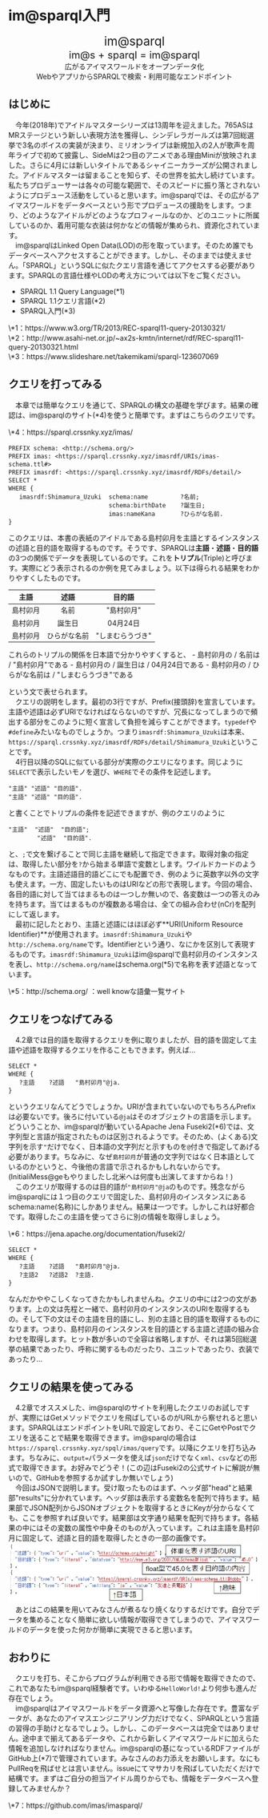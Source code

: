 # im@sparql入門

<!-- 今のままでも良い気がする -->
<center><big><big><big>im@sparql</big></big></big></center>
<center><big><big>im@s + sparql = im@sparql</big></big></center>
<center>広がるアイマスワールドをオープンデータ化</center>
<center>WebやアプリからSPARQLで検索・利用可能なエンドポイント</center>

<!-- <big><big>4.1 はじめに</big></big>　　　im@sparqlとは   -->
## はじめに
　今年(2018年)でアイドルマスターシリーズは13周年を迎えました。765ASはMRステージという新しい表現方法を獲得し、シンデレラガールズは第7回総選挙で3名のボイスの実装が決まり、ミリオンライブは新規加入の2人が歌声を周年ライブで初めて披露し、SideMは2つ目のアニメである理由Miniが放映されました。さらに4月には新しいタイトルであるシャイニーカラーズが公開されました。アイドルマスターは留まることを知らず、その世界を拡大し続けています。私たちプロデューサーは各々の可能な範囲で、そのスピードに振り落とされないようにプロデュース活動をしていると思います。im@sparqlでは、その広がるアイマスワールドをデータベースという形でプロデュースの援助をします。つまり、どのようなアイドルがどのようなプロフィールなのか、どのユニットに所属しているのか、着用可能な衣装は何かなどの情報が集められ、資源化されています。  
　im@sparqlはLinked Open Data(LOD)の形を取っています。そのため誰でもデータベースへアクセスすることができます。しかし、そのままでは使えません。「SPARQL」というSQLに似たクエリ言語を通じてアクセスする必要があります。SPARQLの言語仕様やLODの考え方については以下をご覧ください。  
<!-- ここ賛否両論 -->
<!-- っていうかURLどうしようかしら -->

- SPARQL 1.1 Query Language(\*1)
- SPARQL 1.1クエリ言語(\*2)  
- SPARQL入門(\*3)

<footer>\*1：https://www.w3.org/TR/2013/REC-sparql11-query-20130321/</footer>
<footer>\*2：http://www.asahi-net.or.jp/~ax2s-kmtn/internet/rdf/REC-sparql11-query-20130321.html</footer>
<footer>\*3：https://www.slideshare.net/takemikami/sparql-123607069</footer>

<!-- <big><big>4.2 クエリを打ってみる</big></big>　　　はじめてのSPARQL   -->
## クエリを打ってみる
　本章では簡単なクエリを通じて、SPARQLの構文の基礎を学びます。結果の確認は、im@sparqlのサイト(\*4)を使うと簡単です。まずはこちらのクエリです。

<footer>\*4：https://sparql.crssnky.xyz/imas/</footer>

```sparql
PREFIX schema: <http://schema.org/>
PREFIX imas: <https://sparql.crssnky.xyz/imasrdf/URIs/imas-schema.ttl#>
PREFIX imasrdf: <https://sparql.crssnky.xyz/imasrdf/RDFs/detail/>
SELECT * 
WHERE {
   imasrdf:Shimamura_Uzuki  schema:name         ?名前;
                            schema:birthDate    ?誕生日;
                            imas:nameKana       ?ひらがな名前.
}
```
このクエリは、本書の表紙のアイドルである島村卯月を主語とするインスタンスの述語と目的語を取得するものです。そうです、SPARQLは**主語**・**述語**・**目的語**の3つの関係でデータを表現しているのです。これを**トリプル**(Triple)と呼びます。実際にどう表示されるのか例を見てみましょう。以下は得られる結果をわかりやすくしたものです。

<!-- 効けば良い、効かなければ効かないで別に良いというお気持ち -->
<center>

|主語|述語|目的語|
|:-:|:-:|:-:|
|島村卯月|名前|"島村卯月"|
|島村卯月|誕生日|04月24日|
|島村卯月|ひらがな名前|"しまむらうづき"|

</center>
これらのトリプルの関係を日本語で分かりやすくすると、
- 島村卯月の / 名前は / "島村卯月"である
- 島村卯月の / 誕生日は / 04月24日である
- 島村卯月の / ひらがな名前は / "しまむらうづき"である

という文で表せられます。  
　クエリの説明をします。最初の3行ですが、Prefix(接頭辞)を宣言しています。主語や述語は必ずURIでなければならないのですが、冗長になってしまうので頻出する部分をこのように短く宣言して負担を減らすことができます。`typedef`や`#define`みたいなものでしょうか。つまり`imasrdf:Shimamura_Uzuki`は本来、`https://sparql.crssnky.xyz/imasrdf/RDFs/detail/Shimamura_Uzuki`ということです。  
　4行目以降のSQLに似ている部分が実際のクエリになります。同じように`SELECT`で表示したいモノを選び、`WHERE`でその条件を記述します。
```
"主語" "述語" "目的語".
"主語" "述語" "目的語".
```
と書くことでトリプルの条件を記述できますが、例のクエリのように
```
"主語"  "述語"  "目的語";
        "述語"  "目的語".
```
と、`;`で文を繋げることで同じ主語を継続して指定できます。取得対象の指定は、取得したい部分を`?`から始まる単語で変数とします。ワイルドカードのようなものです。主語述語目的語どこにでも配置でき、例のように英数字以外の文字も使えます。一方、固定したいものはURIなどの形で表現します。今回の場合、各目的語に対して当てはまるものは一つしか無いので、各変数は一つの答えのみを持ちます。当てはまるものが複数ある場合は、全ての組み合わせ(nCr)を配列にして返します。  
　最初に記したとおり、主語と述語にはほぼ必ず**URI(Uniform Resource Identifier)**が使用されます。`imasrdf:Shimamura_Uzuki`や`http://schema.org/name`です。Identifierという通り、なにかを区別して表現するものです。`imasrdf:Shimamura_Uzuki`はim@sparqlで島村卯月のインスタンスを表し、`http://schema.org/name`はschema.org(\*5)で名称を表す述語となっています。

<footer>\*5：http://schema.org/ ：well knowな語彙一覧サイト</footer>

<!-- <big><big>4.3 クエリをつなげてみる</big></big>　　　SPARQLの醍醐味   -->
## クエリをつなげてみる
　4.2章では目的語を取得するクエリを例に取りましたが、目的語を固定して主語や述語を取得するクエリを作ることもできます。例えば...
```SPARQL
SELECT * 
WHERE {
   ?主語    ?述語   "島村卯月"@ja.
}
```
というクエリなんてどうでしょうか。URIが含まれていないのでもちろんPrefixは必要ないです。後ろに付いている`@ja`はそのオブジェクトの言語を示します。どういうことか、im@sparqlが動いているApache Jena Fuseki2(\*6)では、文字列型と言語が指定されたものは区別されるようです。そのため、(よくある)文字列を示す`"`だけでなく、日本語の文字列だと示すものを`@`付きで指定してあげる必要があります。ちなみに、なぜ`島村卯月`が普通の文字列ではなく日本語としているのかというと、今後他の言語で示されるかもしれないからです。(InitialiMess@geもやりましたし北米へは何度も出演してますからね！)  
　このクエリが取得するのは目的語が`"島村卯月"@ja`のものです。残念ながらim@sparqlには１つ目のクエリで固定した、島村卯月のインスタンスにあるschema:name(名称)にしかありません。結果は一つです。しかしこれは好都合です。取得したこの主語を使ってさらに別の情報を取得しましょう。

<footer>\*6：https://jena.apache.org/documentation/fuseki2/</footer>

```SPARQL
SELECT * 
WHERE {
   ?主語    ?述語   "島村卯月"@ja.
   ?主語2   ?述語2  ?主語.
}
```
なんだかややこしくなってきたかもしれませんね。クエリの中には2つの文があります。上の文は先程と一緒で、島村卯月のインスタンスのURIを取得するもの。そして下の文はその主語を目的語にし、別の主語と目的語を取得するものになります。つまり、島村卯月のインスタンスを目的語とする主語と述語の組み合わせを取得します。ヒット数が多いので全容は省略しますが、それは第5回総選挙の結果であったり、呼称に関するものだったり、ユニットであったり、衣装であったり...  

<!-- <big><big>4.4 クエリの結果を使ってみる</big></big>　データベースの存在意義   -->
## クエリの結果を使ってみる
　4.2章でオススメした、im@sparqlのサイトを利用したクエリのお試しですが、実際にはGetメソッドでクエリを飛ばしているのがURLから察せれると思います。SPARQLはエンドポイントをURLで設定しており、そこにGetやPostでクエリを送ることで結果を取得できます。im@sparqlの場合は`https://sparql.crssnky.xyz/spql/imas/query`です。以降にクエリを打ち込みます。ちなみに、`output=`パラメータを使えば`json`だけでなく`xml`、`csv`などの形式で取得できます。お好みでどうぞ！(この辺はFuseki2の公式サイトに解説が無いので、GitHubを参照するか試すしか無いでしょう)  
　今回はJSONで説明します。受け取ったものはまず、ヘッダ部"head"と結果部"results"に分かれています。ヘッダ部は表示する変数名を配列で持ちます。結果部でJSON配列からJSONオブジェクトを取得するときにKeyが分からなくても、ここを参照すれば良いです。結果部は文字通り結果を配列で持ちます。各結果の中にはその変数の属性や中身そのものが入っています。これは主語を島村卯月に固定して、述語と目的語を取得したときの一部の画像です。  
![](./images/crssnky/json.png)  
　あとはこの結果を用いてみなさんが煮るなり焼くなりするだけです。自分でデータを集めることなく簡単に欲しい情報が取得できてしまうので、アイマスワールドのデータを使った何かが簡単に実現できると思います。  

<!-- <big><big>4.5  おわりに</big></big>　　　For im@sparql   -->
## おわりに
　クエリを打ち、そこからプログラムが利用できる形で情報を取得できたので、これであなたもim@sparql経験者です。いわゆる`HelloWorld!`より何歩も進んだ存在でしょう。  
　im@sparqlはアイマスワールドをデータ資源へと写像した存在です。豊富なデータが、あなたのアイマスエンジニアリング力だけでなく、SPARQLという言語の習得の手助けとなるでしょう。しかし、このデータベースは完全ではありません。途中まで揃えてあるデータや、これから新しくアイマスワールドに加えらた情報を追加しなければなりません。im@sparqlの基になっているRDFファイルがGitHub上(\*7)で管理されています。みなさんのお力添えをお願いします。なにもPullReqを飛ばせとは言いません。issueにてマサカリを飛ばしていただくだけで結構です。まずはご自分の担当アイドル周りからでも、情報をデータベースへ登録してみませんか？

<footer>\*7：https://github.com/imas/imasparql/</footer>
